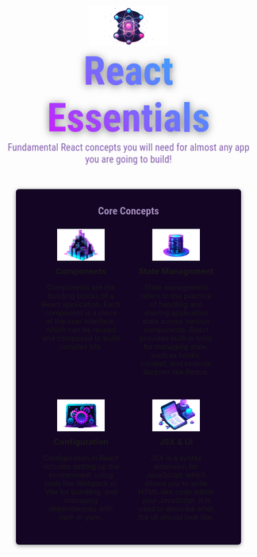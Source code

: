 <header style="text-align: center; margin: 3rem 0;">
  <img src="./src/assets/react-core-concepts.png" alt="Stylized atom" style="height: 5rem; width: 10rem; object-fit: cover;" />
  <h1 style="margin: 0; font-family: 'Roboto Condensed', sans-serif; font-size: 5rem; background: linear-gradient(40deg, #ea00ff, #03d5ff); -webkit-background-clip: text; -webkit-text-fill-color: transparent; filter: drop-shadow(0 2px 8px rgba(0, 0, 0, 0.5));">
    React Essentials
  </h1>
  <p style="margin: 0; font-size: 1.25rem; color: #8964b0; font-family: 'Roboto Condensed', sans-serif;">
    Fundamental React concepts you will need for almost any app you are going to build!
  </p>
</header>

<main style="width: 90%; max-width: 50rem; margin: auto;">
  <section id="core-concepts" style="padding: 2rem; border-radius: 6px; background-color: #140524; box-shadow: 0 2px 8px rgba(0, 0, 0, 0.4);">
    <h2 style="text-align: center; font-family: 'Roboto Condensed', sans-serif; margin: 0 0 1.5rem 0; color: #a18aba;">
      Core Concepts
    </h2>
    <ul style="list-style: none; padding: 0; margin: 0; display: flex; gap: 2rem; flex-wrap: wrap; justify-content: center;">
      <li style="width: 10rem; text-align: center;">
        <img src="./src/assets/components.png" alt="Components" style="height: 4rem; width: 6rem; object-fit: cover;" />
        <h3 style="margin: 0.5rem 0;">Components</h3>
        <p style="font-size: 0.9rem;">Components are the building blocks of a React application. Each component is a piece of the user interface, which can be reused and composed to build complex UIs.</p>
      </li>
      <li style="width: 10rem; text-align: center;">
        <img src="./src/assets/state-mgmt.png" alt="State Management" style="height: 4rem; width: 6rem; object-fit: cover;" />
        <h3 style="margin: 0.5rem 0;">State Management</h3>
        <p style="font-size: 0.9rem;">State management refers to the practice of handling and sharing application state across various components. React provides built-in tools for managing state, such as hooks, context, and external libraries like Redux.</p>
      </li>
      <li style="width: 10rem; text-align: center;">
        <img src="./src/assets/config.png" alt="Configuration" style="height: 4rem; width: 6rem; object-fit: cover;" />
        <h3 style="margin: 0.5rem 0;">Configuration</h3>
        <p style="font-size: 0.9rem;">Configuration in React includes setting up the environment, using tools like Webpack or Vite for bundling, and managing dependencies with npm or yarn.</p>
      </li>
      <li style="width: 10rem; text-align: center;">
        <img src="./src/assets/jsx-ui.png" alt="JSX & UI" style="height: 4rem; width: 6rem; object-fit: cover;" />
        <h3 style="margin: 0.5rem 0;">JSX & UI</h3>
        <p style="font-size: 0.9rem;">JSX is a syntax extension for JavaScript, which allows you to write HTML-like code within your JavaScript. It is used to describe what the UI should look like.</p>
      </li>
    </ul>
  </section>
</main>
